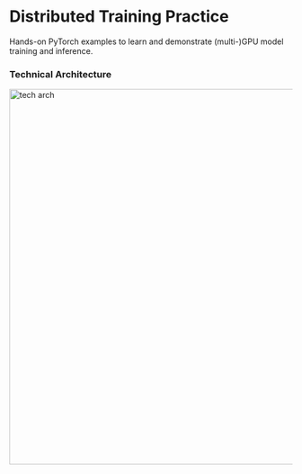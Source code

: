 # Distributed Training Practice
Hands-on PyTorch examples to learn and demonstrate (multi-)GPU model training and inference.

### Technical Architecture ###

<img width="1257" height="668" alt="tech arch" src="https://github.com/user-attachments/assets/4717d923-eba6-43ca-8e14-cedc3d3f1c84" />

